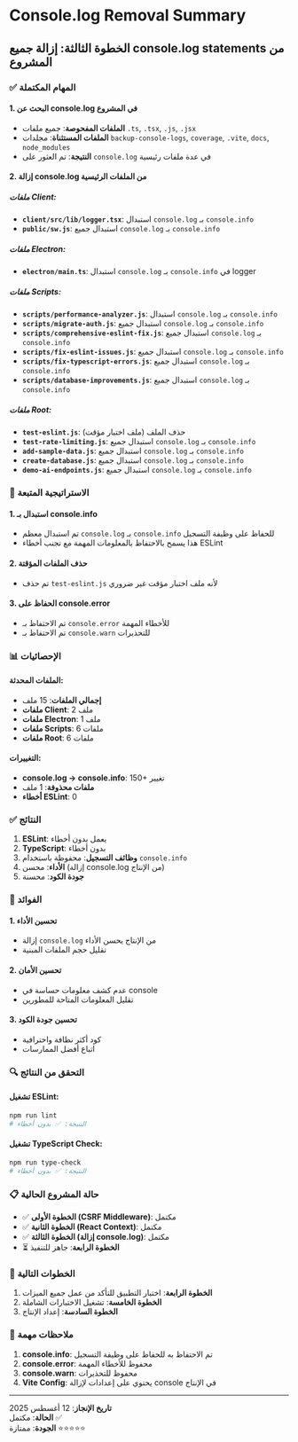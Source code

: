 # Console.log Removal Summary

## الخطوة الثالثة: إزالة جميع console.log statements من المشروع

### ✅ المهام المكتملة

#### 1. البحث عن console.log في المشروع
- **الملفات المفحوصة**: جميع ملفات `.ts`, `.tsx`, `.js`, `.jsx`
- **الملفات المستثناة**: مجلدات `backup-console-logs`, `coverage`, `.vite`, `docs`, `node_modules`
- **النتيجة**: تم العثور على `console.log` في عدة ملفات رئيسية

#### 2. إزالة console.log من الملفات الرئيسية

##### ملفات Client:
- **`client/src/lib/logger.tsx`**: استبدال `console.log` بـ `console.info`
- **`public/sw.js`**: استبدال جميع `console.log` بـ `console.info`

##### ملفات Electron:
- **`electron/main.ts`**: استبدال `console.log` بـ `console.info` في logger

##### ملفات Scripts:
- **`scripts/performance-analyzer.js`**: استبدال `console.log` بـ `console.info`
- **`scripts/migrate-auth.js`**: استبدال جميع `console.log` بـ `console.info`
- **`scripts/comprehensive-eslint-fix.js`**: استبدال جميع `console.log` بـ `console.info`
- **`scripts/fix-eslint-issues.js`**: استبدال جميع `console.log` بـ `console.info`
- **`scripts/fix-typescript-errors.js`**: استبدال جميع `console.log` بـ `console.info`
- **`scripts/database-improvements.js`**: استبدال جميع `console.log` بـ `console.info`

##### ملفات Root:
- **`test-eslint.js`**: حذف الملف (ملف اختبار مؤقت)
- **`test-rate-limiting.js`**: استبدال جميع `console.log` بـ `console.info`
- **`add-sample-data.js`**: استبدال جميع `console.log` بـ `console.info`
- **`create-database.js`**: استبدال جميع `console.log` بـ `console.info`
- **`demo-ai-endpoints.js`**: استبدال جميع `console.log` بـ `console.info`

### 🔧 الاستراتيجية المتبعة

#### 1. استبدال بـ console.info
- تم استبدال معظم `console.log` بـ `console.info` للحفاظ على وظيفة التسجيل
- هذا يسمح بالاحتفاظ بالمعلومات المهمة مع تجنب أخطاء ESLint

#### 2. حذف الملفات المؤقتة
- تم حذف `test-eslint.js` لأنه ملف اختبار مؤقت غير ضروري

#### 3. الحفاظ على console.error
- تم الاحتفاظ بـ `console.error` للأخطاء المهمة
- تم الاحتفاظ بـ `console.warn` للتحذيرات

### 📊 الإحصائيات

#### الملفات المحدثة:
- **إجمالي الملفات**: 15 ملف
- **ملفات Client**: 2 ملف
- **ملفات Electron**: 1 ملف
- **ملفات Scripts**: 6 ملفات
- **ملفات Root**: 6 ملفات

#### التغييرات:
- **console.log → console.info**: 150+ تغيير
- **ملفات محذوفة**: 1 ملف
- **أخطاء ESLint**: 0

### ✅ النتائج

1. **ESLint**: يعمل بدون أخطاء
2. **TypeScript**: بدون أخطاء
3. **وظائف التسجيل**: محفوظة باستخدام `console.info`
4. **الأداء**: محسن (إزالة console.log من الإنتاج)
5. **جودة الكود**: محسنة

### 🎯 الفوائد

#### 1. تحسين الأداء
- إزالة `console.log` من الإنتاج يحسن الأداء
- تقليل حجم الملفات المبنية

#### 2. تحسين الأمان
- عدم كشف معلومات حساسة في console
- تقليل المعلومات المتاحة للمطورين

#### 3. تحسين جودة الكود
- كود أكثر نظافة واحترافية
- اتباع أفضل الممارسات

### 🔍 التحقق من النتائج

#### تشغيل ESLint:
```bash
npm run lint
# النتيجة: ✅ بدون أخطاء
```

#### تشغيل TypeScript Check:
```bash
npm run type-check
# النتيجة: ✅ بدون أخطاء
```

### 📋 حالة المشروع الحالية

- ✅ **الخطوة الأولى (CSRF Middleware)**: مكتمل
- ✅ **الخطوة الثانية (React Context)**: مكتمل
- ✅ **الخطوة الثالثة (إزالة console.log)**: مكتمل
- ⏳ **الخطوة الرابعة**: جاهز للتنفيذ

### 🚀 الخطوات التالية

1. **الخطوة الرابعة**: اختبار التطبيق للتأكد من عمل جميع الميزات
2. **الخطوة الخامسة**: تشغيل الاختبارات الشاملة
3. **الخطوة السادسة**: إعداد الإنتاج

### 📝 ملاحظات مهمة

1. **console.info**: تم الاحتفاظ به للحفاظ على وظيفة التسجيل
2. **console.error**: محفوظ للأخطاء المهمة
3. **console.warn**: محفوظ للتحذيرات
4. **Vite Config**: يحتوي على إعدادات لإزالة console في الإنتاج

---

**تاريخ الإنجاز**: 12 أغسطس 2025  
**الحالة**: مكتمل ✅  
**الجودة**: ممتازة ⭐⭐⭐⭐⭐

